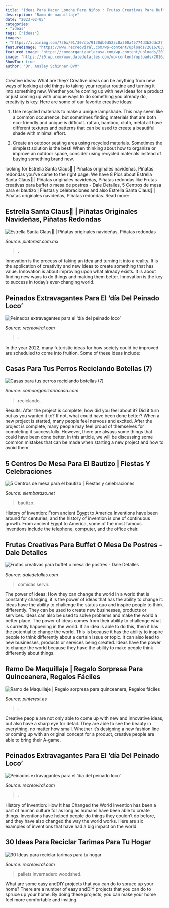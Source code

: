 ```yaml
---
title: "Ideas Para Hacer Lonche Para Niños : Frutas Creativas Para Buffet O Mesa De Postres"
description: "Ramo de maquillaje"
date: "2023-02-05"
categories:
- "ideas"
tags: ["ideas"]
images:
- "https://i.pinimg.com/736x/91/30/db/9130db0d525c8a300a45774d3b2ddc27.jpg"
featuredImage: "https://www.recreoviral.com/wp-content/uploads/2016/03/Los-peinados-más-extravagantes-del-día-del-peinado-loco-14.jpg"
featured_image: "https://comoorganizarlacasa.com/wp-content/uploads/2016/06/Casas-para-tus-perros-reciclando-botellas-7.jpg"
image: "https://i0.wp.com/www.daledetalles.com/wp-content/uploads/2016/09/fruta-creativa3.jpg"
ShowToc: true
author: "Dr. Ansley Schinner DVM"
---
```



Creative ideas: What are they?
Creative ideas can be anything from new ways of looking at old things to taking your regular routine and turning it into something new. Whether you’re coming up with new ideas for a product or just coming up with unique ways to do something you already do, creativity is key. Here are some of our favorite creative ideas: 
1. Use recycled materials to make a unique lampshade. This may seem like a common occurrence, but sometimes finding materials that are both eco-friendly and unique is difficult. rattan, bamboo, cloth, metal all have different textures and patterns that can be used to create a beautiful shade with minimal effort. 

2. Create an outdoor seating area using recycled materials. Sometimes the simplest solution is the best! When thinking about how to organize or improve an outdoor space, consider using recycled materials instead of buying something brand new.

	

		
looking for Estrella Santa Claus🎅 | Piñatas originales navideñas, Piñatas redondas you've came to the right page. We have 8 Pics about Estrella Santa Claus🎅 | Piñatas originales navideñas, Piñatas redondas like Frutas creativas para buffet o mesa de postres - Dale Detalles, 5 Centros de mesa para el bautizo | Fiestas y celebraciones and also Estrella Santa Claus🎅 | Piñatas originales navideñas, Piñatas redondas. Read more:
		
    
## Estrella Santa Claus🎅 | Piñatas Originales Navideñas, Piñatas Redondas

<img loading=lazy src="https://i.pinimg.com/736x/50/50/e1/5050e1535c34c79ee35a8edc5b4ebc40.jpg" onerror="this.onerror=null;this.src='https://tse4.mm.bing.net/th?id=OIP.B7F54ZGkjHqRcmw0KqwSdgHaJ4&amp;pid=15.1';" alt="Estrella Santa Claus🎅 | Piñatas originales navideñas, Piñatas redondas">

_Source: pinterest.com.mx_

>. 

	

Innovation is the process of taking an idea and turning it into a reality. It is the application of creativity and new ideas to create something that has value. Innovation is about improving upon what already exists. It is about finding new ways to do things and making them better. Innovation is the key to success in today’s ever-changing world.

    
## Peinados Extravagantes Para El ‘día Del Peinado Loco’

<img loading=lazy src="https://www.recreoviral.com/wp-content/uploads/2016/03/Los-peinados-más-extravagantes-del-día-del-peinado-loco-14.jpg" onerror="this.onerror=null;this.src='https://tse3.mm.bing.net/th?id=OIP.yPGKhQ5ECTgxH3T-crqhDgHaJ3&amp;pid=15.1';" alt="Peinados extravagantes para el ‘día del peinado loco’">

_Source: recreoviral.com_

>. 

	

In the year 2022, many futuristic ideas for how society could be improved are scheduled to come into fruition. Some of these ideas include: 

    
## Casas Para Tus Perros Reciclando Botellas (7)

<img loading=lazy src="https://comoorganizarlacasa.com/wp-content/uploads/2016/06/Casas-para-tus-perros-reciclando-botellas-7.jpg" onerror="this.onerror=null;this.src='https://tse2.mm.bing.net/th?id=OIP.zkM6V-B3H6YpUQu9rBaJBwHaJ4&amp;pid=15.1';" alt="Casas para tus perros reciclando botellas (7)">

_Source: comoorganizarlacasa.com_

>reciclando. 

	

Results: After the project is complete, how did you feel about it? Did it turn out as you wanted it to? If not, what could have been done better?
When a new project is started, many people feel nervous and excited. After the project is complete, many people may feel proud of themselves for completing it successfully. However, there are always some things that could have been done better. In this article, we will be discussing some common mistakes that can be made when starting a new project and how to avoid them.

    
## 5 Centros De Mesa Para El Bautizo | Fiestas Y Celebraciones

<img loading=lazy src="https://elembarazo.net/wp-content/uploads/2017/05/centro-de-mesa-para-un-bautizo-purpurina.jpg" onerror="this.onerror=null;this.src='https://tse2.mm.bing.net/th?id=OIP.vwFbL6SFwxs8wnhbvTUQoQHaMF&amp;pid=15.1';" alt="5 Centros de mesa para el bautizo | Fiestas y celebraciones">

_Source: elembarazo.net_

>bautizo. 

	

History of Invention: From ancient Egypt to America
Inventions have been around for centuries, and the history of invention is one of continuous growth. From ancient Egypt to America, some of the most famous inventions include the telephone, computer, and the office chair.

    
## Frutas Creativas Para Buffet O Mesa De Postres - Dale Detalles

<img loading=lazy src="https://i0.wp.com/www.daledetalles.com/wp-content/uploads/2016/09/fruta-creativa3.jpg" onerror="this.onerror=null;this.src='https://tse4.mm.bing.net/th?id=OIP.hTVVxN9xlc3YcO6-xVRp3QHaE6&amp;pid=15.1';" alt="Frutas creativas para buffet o mesa de postres - Dale Detalles">

_Source: daledetalles.com_

>comidas servir. 

	

The power of ideas: How they can change the world
In a world that is constantly changing, it is the power of ideas that has the ability to change it. Ideas have the ability to challenge the status quo and inspire people to think differently. They can be used to create new businesses, products or services. Ideas can also be used to solve problems and make the world a better place.
The power of ideas comes from their ability to challenge what is currently happening in the world. If an idea is able to do this, then it has the potential to change the world. This is because it has the ability to inspire people to think differently about a certain issue or topic. It can also lead to new businesses, products or services being created. Ideas have the power to change the world because they have the ability to make people think differently about things.

    
## Ramo De Maquillaje | Regalo Sorpresa Para Quinceanera, Regalos Fáciles

<img loading=lazy src="https://i.pinimg.com/736x/91/30/db/9130db0d525c8a300a45774d3b2ddc27.jpg" onerror="this.onerror=null;this.src='https://tse1.mm.bing.net/th?id=OIP.LdPIEiSu5gtltv9pUolKUgHaKw&amp;pid=15.1';" alt="Ramo de Maquillaje | Regalo sorpresa para quinceanera, Regalos fáciles">

_Source: pinterest.es_

>. 

	

Creative people are not only able to come up with new and innovative ideas, but also have a sharp eye for detail. They are able to see the beauty in everything, no matter how small. Whether it’s designing a new fashion line or coming up with an original concept for a product, creative people are able to bring their A-game.

    
## Peinados Extravagantes Para El ‘día Del Peinado Loco’

<img loading=lazy src="https://www.recreoviral.com/wp-content/uploads/2016/03/Los-peinados-más-extravagantes-del-día-del-peinado-loco-1.jpg" onerror="this.onerror=null;this.src='https://tse1.mm.bing.net/th?id=OIP.n2HddM7mfBlktzI9nWmSTwHaI4&amp;pid=15.1';" alt="Peinados extravagantes para el ‘día del peinado loco’">

_Source: recreoviral.com_

>. 

	

History of Invention: How It has Changed the World
Invention has been a part of human culture for as long as humans have been able to create things. Inventions have helped people do things they couldn’t do before, and they have also changed the way the world works. Here are six examples of inventions that have had a big impact on the world.

    
## 30 Ideas Para Reciclar Tarimas Para Tu Hogar

<img loading=lazy src="https://www.recreoviral.com/wp-content/uploads/2015/06/30-ideas-pallets-bases-diy-26.jpg" onerror="this.onerror=null;this.src='https://tse2.mm.bing.net/th?id=OIP.lzmJfTaAIfq3moqq9PKgEgHaJ4&amp;pid=15.1';" alt="30 Ideas para reciclar tarimas para tu hogar">

_Source: recreoviral.com_

>pallets invernadero woodshed. 

	

What are some easy andDIY projects that you can do to spruce up your home?
There are a number of easy andDIY projects that you can do to spruce up your home. By doing these projects, you can make your home feel more comfortable and inviting.

